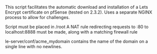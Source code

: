 This script facilitates the automatic download and installation of a Lets Encrypt certificate on pfSense (tested on 2.3.2).
Uses a separate NGINX process to allow for challenges.

Script must be placed in /root
A NAT rule redirecting requests to <wan address>:80 to localhost:8888 must be made, along with a matching firewall rule

le-server/conf/acme_mydomain contains the name of the domain on a single line with no newlines.
